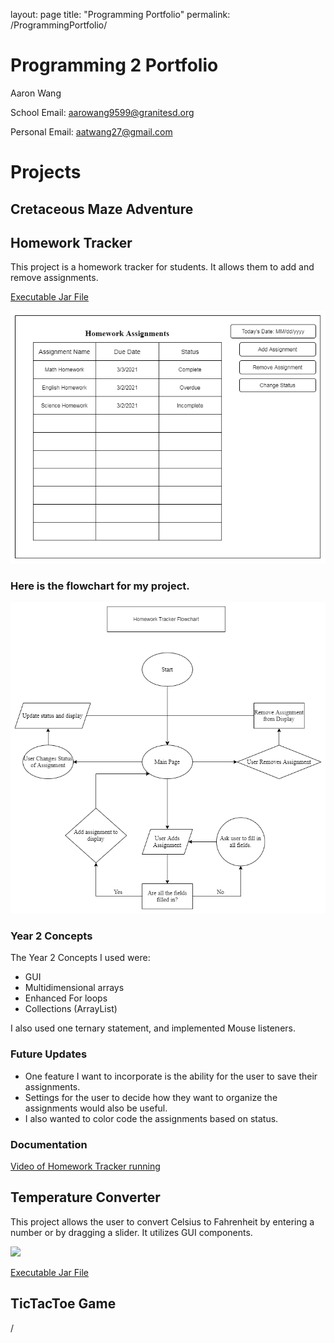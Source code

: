 layout: page
title: "Programming Portfolio"
permalink: /ProgrammingPortfolio/

# Programming 2 Portfolio
Aaron Wang

School Email: [aarowang9599@granitesd.org](mailto:aarowang9599@granitesd.org)

Personal Email: [aatwang27@gmail.com](mailto:aatwang27@gmail.com)

# Projects

## Cretaceous Maze Adventure

## Homework Tracker
This project is a homework tracker for students. It allows them to add and remove assignments.

[Executable Jar File](https://github.com/aaWang27/Programming-2-Portfolio/raw/gh-pages/HomeworkTracker/HomeworkTracker.jar)

![](https://github.com/aaWang27/HomeworkTracker/blob/main/images/HomeworkTracker.png?raw=true)

### Here is the flowchart for my project.


![](https://github.com/aaWang27/HomeworkTracker/blob/main/images/HomeworkTracker%20Flowchart.png?raw=true)

### Year 2 Concepts
The Year 2 Concepts I used were:
* GUI
* Multidimensional arrays
* Enhanced For loops
* Collections (ArrayList)

I also used one ternary statement, and implemented Mouse listeners.

### Future Updates
* One feature I want to incorporate is the ability for the user to save their assignments.
* Settings for the user to decide how they want to organize the assignments would also be useful.
* I also wanted to color code the assignments based on status.

### Documentation
[Video of Homework Tracker running](https://github.com/aaWang27/aaWang27.github.io/raw/gh-pages/HomeworkTracker/doc/homeworkTrackerDemo.avi)

## Temperature Converter
This project allows the user to convert Celsius to Fahrenheit by entering a number or by dragging a slider. It utilizes GUI components.

![](https://github.com/aaWang27/Programming-2-Portfolio/blob/b3a993b6217a573d420cb93e45f653bad2686d70/TempConverter/tempConverterRunning.PNG?raw=true)

[Executable Jar File](https://github.com/aaWang27/Programming-2-Portfolio/raw/gh-pages/TempConverter/tempConverter.jar)

## TicTacToe Game
/
